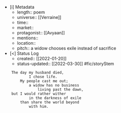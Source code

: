 
- [i] Metadata
	- length:: poem
	- universe:: [[Verraine]]
	- time:: 
	- market::
	- protagonist:: [[Avyaan]]
	- mentions::
	- location::
	- pitch:: a widow chooses exile instead of sacrifice 
- [<]  Status Log
	- created:: [[2022-01-20]]
	- status-updated:: [[2022-03-30]] #fic/storyStem 


```poetry
	The day my husband died, 
			I chose life. 
		My people cast me out;
			a widow has no business
				living past the dawn, 
	but I would rather wither
			in the darkness of exile
		than share the world beyond 
			with him. 
```
